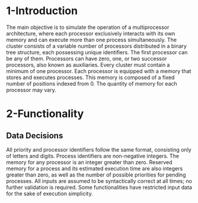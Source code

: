 # 1-Introduction
The main objective is to simulate the operation of a multiprocessor architecture, where each processor exclusively interacts with its own memory and can execute more than one process simultaneously. The cluster consists of a variable number of processors distributed in a binary tree structure, each possessing unique identifiers. The first processor can be any of them. Processors can have zero, one, or two successor processors, also known as auxiliaries. Every cluster must contain a minimum of one processor. Each processor is equipped with a memory that stores and executes processes. This memory is composed of a fixed number of positions indexed from 0. The quantity of memory for each processor may vary.

# 2-Functionality
## Data Decisions
All priority and processor identifiers follow the same format, consisting only of letters and digits. Process identifiers are non-negative integers. The memory for any processor is an integer greater than zero. Reserved memory for a process and its estimated execution time are also integers greater than zero, as well as the number of possible priorities for pending processes. All inputs are assumed to be syntactically correct at all times; no further validation is required. Some functionalities have restricted input data for the sake of execution simplicity.
